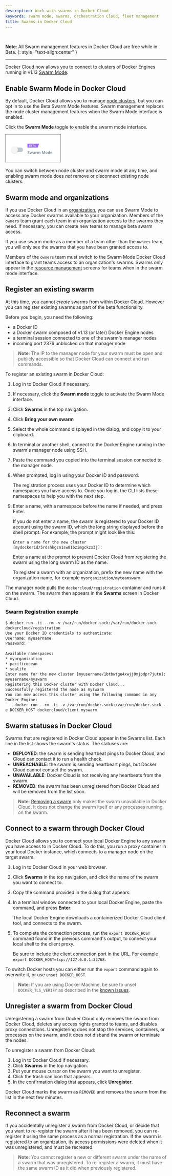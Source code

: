 ```yaml
---
description: Work with swarms in Docker Cloud
keywords: swarm mode, swarms, orchestration Cloud, fleet management
title: Swarms in Docker Cloud
---
```


<br>

<b>Note</b>: All Swarm management features in Docker Cloud are free while in Beta.
{: style="text-align:center" }

--------
Docker Cloud now allows you to connect to clusters of Docker Engines running in v1.13 [Swarm Mode](/engine/swarm/).

## Enable Swarm Mode in Docker Cloud

By default, Docker Cloud allows you to manage [node clusters](/docker-cloud/infrastructure/), but you can opt in to use the Beta
Swarm Mode features. Swarm management replaces the node cluster management
features when the Swarm Mode interface is enabled.

Click the **Swarm Mode** toggle to enable the swarm mode interface.

![the Swarm Mode toggle](images/swarm-toggle.png)

You can switch between node cluster and swarm mode at any time, and enabling swarm mode does _not_ remove or disconnect existing node clusters.

## Swarm mode and organizations

If you use Docker Cloud in an [organization](/docker-cloud/orgs/), you can
use Swarm Mode to access any Docker swarms available to your organization.
Members of the `owners` team grant each team in an organization access to the
swarms they need. If necessary, you can create new teams to manage beta swarm
access.

If you use swarm mode as a member of a team other than the `owners` team,
you will only see the swarms that you have been granted access to.

Members of the `owners` team must switch to the Swarm Mode Docker Cloud
interface to grant teams access to an organization's swarms. Swarms only appear
in the [resource management](/docker-cloud/orgs/#/set-team-permissions) screens
for teams when in the swarm mode interface.

## Register an existing swarm

At this time, you cannot _create_ swarms from within Docker Cloud. However you can register existing swarms as part of the beta functionality.

Before you begin, you need the following:

- a Docker ID
- a Docker swarm composed of v1.13 (or later) Docker Engine nodes
- a terminal session connected to one of the swarm's manager nodes
- incoming port 2376 unblocked on that manager node

> **Note**: The IP to the manager node for your swarm must be open and publicly accessible so that Docker Cloud can connect and run commands.

To register an existing swarm in Docker Cloud:

1. Log in to Docker Cloud if necessary.
2. If necessary, click the **Swarm mode** toggle to activate the Swarm Mode interface.
3. Click **Swarms** in the top navigation.
4. Click **Bring your own swarm**
5. Select the whole command displayed in the dialog, and copy it to your clipboard.
6. In terminal or another shell, connect to the Docker Engine running in the swarm's manager node using SSH.
7. Paste the command you copied into the terminal session connected to the manager node.
8.  When prompted, log in using your Docker ID and password.

    The registration process uses your Docker ID to determine which namespaces you have access to<!--are allowed to register the swarm under TODO:CLOUD-4079 -->. Once you log in, the CLI lists these namespaces to help you with the next step.

9.  Enter a name, with a namespace before the name if needed, and press Enter.

    If you do not enter a name, the swarm is registered to your Docker ID account using the swarm ID, which the long string displayed before the shell prompt. For example, the prompt might look like this:

    ```none
    Enter a name for the new cluster [mydockerid/5rdshkgzn1sw016zimgckzx3j]:
    ```

    Enter a name at the prompt to prevent Docker Cloud from registering the swarm using the long swarm ID as the name.

    To register a swarm with an organization, prefix the new name with the organization name, for example `myorganization/myteamswarm`.

The manager node pulls the `dockercloud/registration` container and runs it on the swarm. The swarm then appears in the **Swarms** screen in Docker Cloud.

### Swarm Registration example

```none
$ docker run -ti --rm -v /var/run/docker.sock:/var/run/docker.sock dockercloud/registration
Use your Docker ID credentials to authenticate:
Username: myusername
Password:

Available namespaces:
* myorganization
* pacificocean
* sealife
Enter name for the new cluster [myusername/1btbwtge4xwjj0mjpdpr7jutn]: myusername/myswarm
Registering this Docker cluster with Docker Cloud...
Successfully registered the node as myswarm
You can now access this cluster using the following command in any Docker Engine:
	docker run --rm -ti -v /var/run/docker.sock:/var/run/docker.sock -e DOCKER_HOST dockercloud/client myswarm
```

## Swarm statuses in Docker Cloud

Swarms that are registered in Docker Cloud appear in the Swarms list. Each line in the list shows the swarm's status. The statuses are:

<!-- TODO - **DEPLOYING**: Docker Cloud is provisioning the nodes of this swarm. -->
- **DEPLOYED**: the swarm is sending heartbeat pings to Docker Cloud, and Cloud can contact it to run a health check.
- **UNREACHABLE**: the swarm is sending heartbeart pings, but Docker Cloud cannot contact the swarm.
- **UNAVAILABLE**: Docker Cloud is not receiving any heartbeats from the swarm.
- **REMOVED**: the swarm has been unregistered from Docker Cloud and will be removed from the list soon.

> **Note**: [Removing a swarm](#unregister-a-swarm-from-Docker-cloud) only makes the swarm unavailable in Docker Cloud. It does not change the swarm itself or any processes running on the swarm.

## Connect to a swarm through Docker Cloud

Docker Cloud allows you to connect your local Docker Engine to any swarm you
have access to in Docker Cloud. To do this, you run a proxy container in your local Docker instance, which connects to a manager node on the target swarm.

1. Log in to Docker Cloud in your web browser.
2. Click **Swarms** in the top navigation, and click the name of the swarm you want to connect to.
3. Copy the command provided in the dialog that appears.
4. In a terminal window connected to your local Docker Engine, paste the command, and press **Enter**.

    The local Docker Engine downloads a containerized Docker Cloud client tool, and connects to the swarm.

5. To complete the connection process, run the `export DOCKER_HOST` command found in the previous command's output, to connect your local shell to the client proxy.

    Be sure to include the client connection port in the URL. For example `export DOCKER_HOST=tcp://127.0.0.1:32768`.


To switch Docker hosts you can either run the `export` command again to overwrite it, or use `unset DOCKER_HOST`.

> **Note**: If you are using Docker Machine, be sure to unset `DOCKER_TLS_VERIFY` as described in the [known issues](https://github.com/docker/dockercloud-federation#known-issues).

## Unregister a swarm from Docker Cloud

Unregistering a swarm from Docker Cloud only removes the swarm from Docker
Cloud, deletes any access rights granted to teams, and disables proxy
connections. Unregistering does not stop the services, containers, or processes on the swarm, and it does not disband the swarm or terminate the nodes.

To unregister a swarm from Docker Cloud:

1. Log in to Docker Cloud if necessary.
2. Click **Swarms** in the top navigation.
3. Put your mouse cursor on the swarm you want to unregister.
4. Click the trash can icon that appears.
5. In the confirmation dialog that appears, click **Unregister**.

Docker Cloud marks the swarm as `REMOVED` and removes the swarm from the list in the next few minutes.

## Reconnect a swarm

If you accidentally unregister a swarm from Docker Cloud, or decide that you
want to re-register the swarm after it has been removed, you can re-register it
using the same process as a normal registration. If the swarm is registered to
an organization, its access permissions were deleted when it was unregistered,
and must be recreated.

> **Note**: You cannot register a new or different swarm under the name of a
swarm that was unregistered. To re-register a swarm, it must have the same swarm
ID as it did when previously registered.
